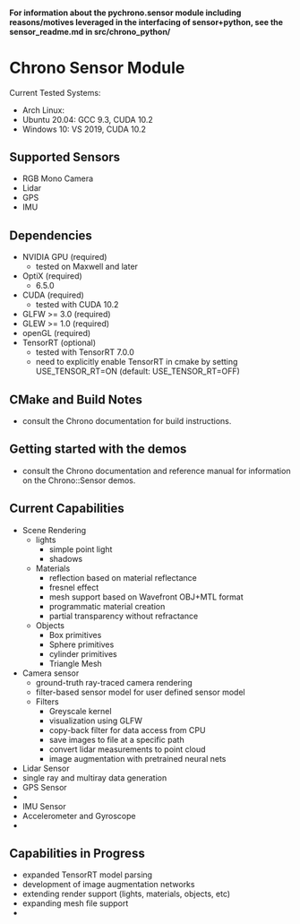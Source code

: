 #### For information about the pychrono.sensor module including reasons/motives leveraged in the interfacing of sensor+python, see the sensor_readme.md in src/chrono_python/

# Chrono Sensor Module
Current Tested Systems:
 - Arch Linux:
 - Ubuntu 20.04: GCC 9.3, CUDA 10.2
 - Windows 10: VS 2019, CUDA 10.2

## Supported Sensors
 - RGB Mono Camera
 - Lidar
 - GPS
 - IMU

## Dependencies
 - NVIDIA GPU (required)
	 - tested on Maxwell and later
 - OptiX (required)
	 - 6.5.0
 - CUDA (required)
	 - tested with CUDA 10.2
 - GLFW >= 3.0 (required)
 - GLEW >= 1.0 (required)
 - openGL (required)
 - TensorRT (optional)
     - tested with TensorRT 7.0.0
     - need to explicitly enable TensorRT in cmake by setting USE_TENSOR_RT=ON (default: USE_TENSOR_RT=OFF)

## CMake and Build Notes
 - consult the Chrono documentation for build instructions.

## Getting started with the demos
 - consult the Chrono documentation and reference manual for information on the Chrono::Sensor demos.

## Current Capabilities
 - Scene Rendering
	 - lights
		 - simple point light
		 - shadows
	 - Materials
		 - reflection based on material reflectance
		 - fresnel effect
		 - mesh support based on Wavefront OBJ+MTL format
		 - programmatic material creation
		 - partial transparency without refractance
	 - Objects
		 - Box primitives
		 - Sphere primitives
		 - cylinder primitives
		 - Triangle Mesh
 - Camera sensor
	 - ground-truth ray-traced camera rendering
	 - filter-based sensor model for user defined sensor model
   - Filters
  	 - Greyscale kernel
  	 - visualization using GLFW
  	 - copy-back filter for data access from CPU
  	 - save images to file at a specific path
  	 - convert lidar measurements to point cloud
  	 - image augmentation with pretrained neural nets
 - Lidar Sensor
  - single ray and multiray data generation
 - GPS Sensor
  -
 - IMU Sensor
  - Accelerometer and Gyroscope
  -

## Capabilities in Progress
 - expanded TensorRT model parsing
 - development of image augmentation networks
 - extending render support (lights, materials, objects, etc)
 - expanding mesh file support
 -
